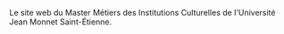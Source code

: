 Le site web du Master Métiers des Institutions Culturelles de l'Université Jean Monnet Saint-Étienne.
